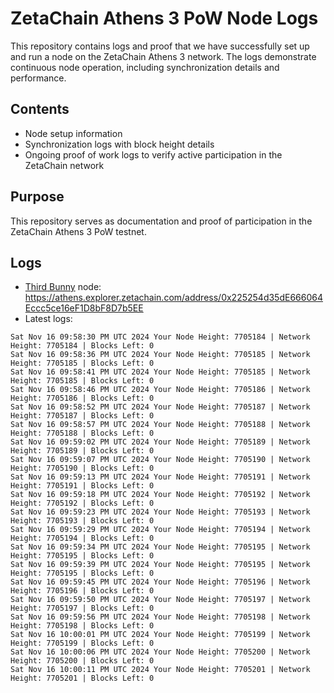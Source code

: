 # ZetaChain Athens 3 PoW Node Logs
This repository contains logs and proof that we have successfully set up and run a node on the ZetaChain Athens 3 network. The logs demonstrate continuous node operation, including synchronization details and performance.

## Contents
- Node setup information
- Synchronization logs with block height details
- Ongoing proof of work logs to verify active participation in the ZetaChain network

## Purpose
This repository serves as documentation and proof of participation in the ZetaChain Athens 3 PoW testnet.

## Logs

- [Third Bunny](https://thirdbunny.xyz/) node: https://athens.explorer.zetachain.com/address/0x225254d35dE666064Eccc5ce16eF1D8bF8D7b5EE
- Latest logs:
```
Sat Nov 16 09:58:30 PM UTC 2024 Your Node Height: 7705184 | Network Height: 7705184 | Blocks Left: 0
Sat Nov 16 09:58:36 PM UTC 2024 Your Node Height: 7705185 | Network Height: 7705185 | Blocks Left: 0
Sat Nov 16 09:58:41 PM UTC 2024 Your Node Height: 7705185 | Network Height: 7705185 | Blocks Left: 0
Sat Nov 16 09:58:46 PM UTC 2024 Your Node Height: 7705186 | Network Height: 7705186 | Blocks Left: 0
Sat Nov 16 09:58:52 PM UTC 2024 Your Node Height: 7705187 | Network Height: 7705187 | Blocks Left: 0
Sat Nov 16 09:58:57 PM UTC 2024 Your Node Height: 7705188 | Network Height: 7705188 | Blocks Left: 0
Sat Nov 16 09:59:02 PM UTC 2024 Your Node Height: 7705189 | Network Height: 7705189 | Blocks Left: 0
Sat Nov 16 09:59:07 PM UTC 2024 Your Node Height: 7705190 | Network Height: 7705190 | Blocks Left: 0
Sat Nov 16 09:59:13 PM UTC 2024 Your Node Height: 7705191 | Network Height: 7705191 | Blocks Left: 0
Sat Nov 16 09:59:18 PM UTC 2024 Your Node Height: 7705192 | Network Height: 7705192 | Blocks Left: 0
Sat Nov 16 09:59:23 PM UTC 2024 Your Node Height: 7705193 | Network Height: 7705193 | Blocks Left: 0
Sat Nov 16 09:59:29 PM UTC 2024 Your Node Height: 7705194 | Network Height: 7705194 | Blocks Left: 0
Sat Nov 16 09:59:34 PM UTC 2024 Your Node Height: 7705195 | Network Height: 7705195 | Blocks Left: 0
Sat Nov 16 09:59:39 PM UTC 2024 Your Node Height: 7705195 | Network Height: 7705195 | Blocks Left: 0
Sat Nov 16 09:59:45 PM UTC 2024 Your Node Height: 7705196 | Network Height: 7705196 | Blocks Left: 0
Sat Nov 16 09:59:50 PM UTC 2024 Your Node Height: 7705197 | Network Height: 7705197 | Blocks Left: 0
Sat Nov 16 09:59:56 PM UTC 2024 Your Node Height: 7705198 | Network Height: 7705198 | Blocks Left: 0
Sat Nov 16 10:00:01 PM UTC 2024 Your Node Height: 7705199 | Network Height: 7705199 | Blocks Left: 0
Sat Nov 16 10:00:06 PM UTC 2024 Your Node Height: 7705200 | Network Height: 7705200 | Blocks Left: 0
Sat Nov 16 10:00:11 PM UTC 2024 Your Node Height: 7705201 | Network Height: 7705201 | Blocks Left: 0
```

